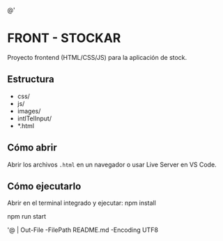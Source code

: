 @'
# FRONT - STOCKAR

Proyecto frontend (HTML/CSS/JS) para la aplicación de stock.

## Estructura
- css/
- js/
- images/
- intlTelInput/
- *.html

## Cómo abrir
Abrir los archivos `.html` en un navegador o usar Live Server en VS Code.

## Cómo ejecutarlo
Abrir en el terminal integrado y ejecutar:
npm install

npm run start

'@ | Out-File -FilePath README.md -Encoding UTF8
